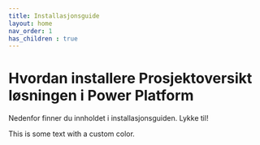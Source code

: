 ```yaml
---
title: Installasjonsguide
layout: home
nav_order: 1
has_children : true
---
```

# Hvordan installere Prosjektoversikt løsningen i Power Platform

Nedenfor finner du innholdet i installasjonsguiden. 
Lykke til! 

This is some text with a <span style="color: $puzzlepart-1;">custom color</span>.
